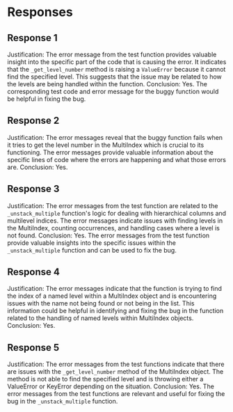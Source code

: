 # Responses
## Response 1
Justification: The error message from the test function provides valuable insight into the specific part of the code that is causing the error. It indicates that the `_get_level_number` method is raising a `ValueError` because it cannot find the specified level. This suggests that the issue may be related to how the levels are being handled within the function.
Conclusion: Yes. The corresponding test code and error message for the buggy function would be helpful in fixing the bug.

## Response 2
Justification: The error messages reveal that the buggy function fails when it tries to get the level number in the MultiIndex which is crucial to its functioning. The error messages provide valuable information about the specific lines of code where the errors are happening and what those errors are. 
Conclusion: Yes.

## Response 3
Justification: The error messages from the test function are related to the `_unstack_multiple` function's logic for dealing with hierarchical columns and multilevel indices. The error messages indicate issues with finding levels in the MultiIndex, counting occurrences, and handling cases where a level is not found.
Conclusion: Yes. The error messages from the test function provide valuable insights into the specific issues within the `_unstack_multiple` function and can be used to fix the bug.

## Response 4
Justification: The error messages indicate that the function is trying to find the index of a named level within a MultiIndex object and is encountering issues with the name not being found or not being in the list. This information could be helpful in identifying and fixing the bug in the function related to the handling of named levels within MultiIndex objects.
Conclusion: Yes.

## Response 5
Justification: The error messages from the test functions indicate that there are issues with the `_get_level_number` method of the MultiIndex object. The method is not able to find the specified level and is throwing either a ValueError or KeyError depending on the situation.
Conclusion: Yes. The error messages from the test functions are relevant and useful for fixing the bug in the `_unstack_multiple` function.

